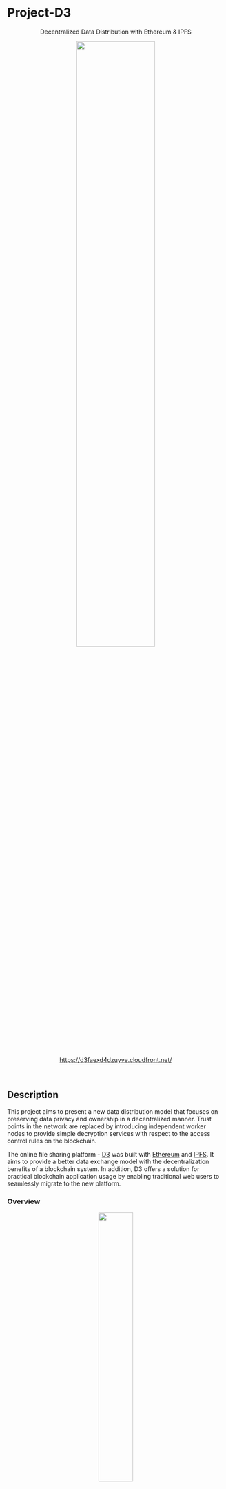 # Project-D3

<p align="center">Decentralized Data Distribution with Ethereum &amp; IPFS</p>

<p align="center"><a href="https://d3faexd4dzuyve.cloudfront.net/"><img alt="" src="https://github.com/aaronchong888/Project-D3/blob/master/img/d3-home.png" width="60%"></a></p>

<p align="center"><a href="https://d3faexd4dzuyve.cloudfront.net/">https://d3faexd4dzuyve.cloudfront.net/</a></p>

<br> 

## Description

This project aims to present a new data distribution model that focuses on preserving data privacy and ownership in a decentralized manner. Trust points in the network are replaced by introducing independent worker nodes to provide simple decryption services with respect to the access control rules on the blockchain.

The online file sharing platform - [D3](https://d3faexd4dzuyve.cloudfront.net/) was built with [Ethereum](https://www.ethereum.org/) and [IPFS](https://ipfs.io/). It aims to provide a better data exchange model with the decentralization benefits of a blockchain system. In addition, D3 offers a solution for practical blockchain application usage by enabling traditional web users to seamlessly migrate to the new platform.

### Overview

<p align="center"><img alt="" src="https://github.com/aaronchong888/Project-D3/blob/master/img/overview.png" width="40%"></p>

- **Owners**: share data and have the right to control who can query the data
- **Recipients**: query data from the system
- **Workers**: provide data decryption services according to the access control rules set by owners
  - Workers are required to provide a web API interface for the recipients to query data, and to upload (*pin*) its public key on IPFS by registering the corresponding IPFS hash on the smart contract

<br>

#### Data Sharing 

<p align="center"><img alt="" src="https://github.com/aaronchong888/Project-D3/blob/master/img/sharing.png" width="40%"></p>

Owners start the sharing process by putting their data on IPFS to obtain an IPFS file hash. Then the owner queries the smart contract for the public keys of the verified workers, and fetches the corresponding IPFS objects to the local node. The file hash is split into *n* shares using Shamir’s Secret Sharing scheme, and *n* random keys (if *n* is less than the total number of workers) are chosen by the owner to encrypt the shares. Finally, the owner can safely store all the encrypted shares on the blockchain through a transaction, together with all the necessary information such as specifying the target recipients.

<br>

#### Data Retrieval

<p align="center"><img alt="" src="https://github.com/aaronchong888/Project-D3/blob/master/img/retrieval.png" width="60%"></p>

Upon receiving requests from a recipient, the workers have to first verify the identity of the recipient (e.g. using RSA signatures). Then the workers proceed to query the smart contract for all the encrypted shares on behalf of the recipient. If the recipient is not authorized to get the file, the transaction would be rejected by the smart contract automatically and the workers shall ignore the request. Otherwise, they would try to decrypt the *n* shares with their respective private keys, and to return the decrypted share to the recipient. Notice that it is possible for a particular worker to return no result if its public key is not chosen during the data sharing phase. After receiving *t* decrypted shares (only *t* out of *n* shares are required as in SSS), the recipient would then be able to reconstruct the original IPFS file hash, retrieving the data back through its local IPFS node.

<br>

### Implementation

To facilitate the use cases for online file sharing and to provide comprehensive access control features to the data owners, the use of an additional file meta is introduced on top of the original design.

<p align="center"><img alt="" src="https://github.com/aaronchong888/Project-D3/blob/master/img/modified.png" width="70%"></p>

Instead of splitting the IPFS hash to the original data, a file meta data is created to include the following information: *filename*, *size*, *type*, *creation date*, *owner*, *description*, and *IPFS hash* to the original file. In case of private encrypted uploads, *recipients* and the symmetric encryption *passphrase* are also added to the file meta.

The suggested modification is necessary for the online file sharing scenario because it would be more useful to display some basic file information to the users (e.g. filename, size, type, descriptions, etc.) before they decide to download a file. It can also prevent confusions when there are multiple different files, and to protect users from possible malicious files. Most importantly, the symmetric encryption key used (a randomly generated 64-character passphrase) during the end-to-end encryption process can be shared securely without the need to depend on any additional central trust points.

<br>

### System Architecture

<p align="center"><img alt="" src="https://github.com/aaronchong888/Project-D3/blob/master/img/sysarch.png" width="50%"></p>

<br>

### Worker API endpoints

> The source code used for worker nodes can be found at [Project-D3-Worker](https://github.com/aaronchong888/Project-D3-Worker)

- [https://project-d3.xyz/api/v1](https://project-d3.xyz/)
- [https://project-d3.azurewebsites.net/api/v1](https://project-d3.azurewebsites.net)
- [https://projectd3.herokuapp.com/api/v1](https://projectd3.herokuapp.com)
- [http://ec2-13-251-15-89.ap-southeast-1.compute.amazonaws.com/api/v1](http://ec2-13-251-15-89.ap-southeast-1.compute.amazonaws.com)
- [http://project-d3-worker.193b.starter-ca-central-1.openshiftapps.com/api/v1](http://project-d3-worker.193b.starter-ca-central-1.openshiftapps.com)

<br>

> To work around the HTTPS-HTTP mixed content error, two proxy routes are provided for the HTTP endpoints:
- `https://project-d3.xyz/proxy/worker2` for [http://ec2-13-251-15-89.ap-southeast-1.compute.amazonaws.com/api/v1](http://ec2-13-251-15-89.ap-southeast-1.compute.amazonaws.com)
- `https://project-d3.xyz/proxy/worker3` for [http://project-d3-worker.193b.starter-ca-central-1.openshiftapps.com/api/v1](http://project-d3-worker.193b.starter-ca-central-1.openshiftapps.com)

<br>

## Getting Started

### Prerequisites

- Node.js
- npm (Node.js package manager)
- Ethereum *
- IPFS *

> \* Required only if you are running your own local Ethereum & IPFS nodes

### Installation

```
npm install
npm install -g truffle
```

### Deployment

```
truffle compile
truffle migrate (--network infura)
```

### Usage

Check `app.js` and complete the missing parts (*API Keys*, *RSA key pairs*, *SSL certificates*, etc.) before running

```
npm start
```

## Authors

* **Aaron Chong** - *Initial work* - [aaronchong888](https://github.com/aaronchong888)

See also the list of [contributors](https://github.com/aaronchong888/Project-D3/contributors) who participated in this project.

## License

This project is licensed under the MIT License - see the [LICENSE](LICENSE) file for details

## Acknowledgments

This project is built using the following packages and libraries as listed [here](https://github.com/aaronchong888/Project-D3/network/dependencies)
